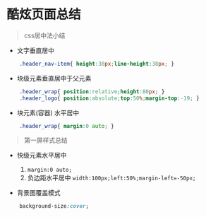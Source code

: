 # 酷炫页面总结

> css居中法小结  

* 文字垂直居中 

```css
	.header_nav-item{ height:38px;line-height:38px; }
```
* 块级元素垂直居中于父元素

```css
	.header_wrap{ position:relative;height:80px; }
	.header_logo{ position:absolute;top:50%;margin-top:-19;	}
```
* 块元素(容器) 水平居中

```css
	.header_wrap{ margin:0 auto; }
```
>第一屏样式总结  

* 快级元素水平居中
	1. `margin:0 auto;`
	2. 负边距水平居中 `width:100px;left:50%;margin-left=-50px;`

* 背景图覆盖模式

```css
	background-size:cover;
```
